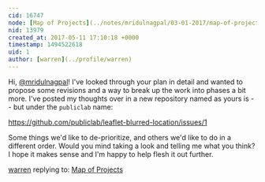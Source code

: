 ```yaml
---
cid: 16747
node: [Map of Projects](../notes/mridulnagpal/03-01-2017/map-of-projects)
nid: 13979
created_at: 2017-05-11 17:10:18 +0000
timestamp: 1494522618
uid: 1
author: [warren](../profile/warren)
---
```


Hi, [@mridulnagpal](/profile/mridulnagpal)! I've looked through your plan in detail and wanted to propose some revisions and a way to break up the work into phases a bit more. I've posted my thoughts over in a new repository named as yours is -- but under the `publiclab` name: 

https://github.com/publiclab/leaflet-blurred-location/issues/1

Some things we'd like to de-prioritize, and others we'd like to do in a different order. Would you mind taking a look and telling me what you think? I hope it makes sense and I'm happy to help flesh it out further. 

[warren](../profile/warren) replying to: [Map of Projects](../notes/mridulnagpal/03-01-2017/map-of-projects)

